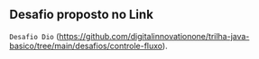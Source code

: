 ## Desafio proposto no Link

`Desafio Dio` (https://github.com/digitalinnovationone/trilha-java-basico/tree/main/desafios/controle-fluxo).
